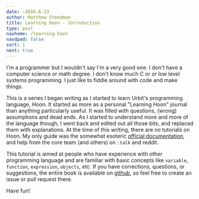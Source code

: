 ```yaml
---
date: ~2016.6.23
author: Matthew Steedman
title: Learning Hoon - Introduction
type: post
navhome: /learning-hoon
navdpad: false
sort: 1
next: true
---
```


I'm a programmer but I wouldn't say I'm a very good one. I don't have a computer science or math degree. I don't know much C or or low level systems programming. I just like to fiddle around with code and make things.

This is a series I began writing as I started to learn Urbit's programming language, Hoon. It started as more as a personal "Learning Hoon" journal than anything particularly useful. It was filled with questions, (wrong) assumptions and dead ends. As I started to understand more and more of the language though, I went back and edited out all those bits, and replaced them with explanations. At the time of this writing, there are no tutorials on Hoon. My only guide was the somewhat esoteric [official documentation](http://urbit.org/docs/), and help from the core team (and others) on `:talk` and reddit.

This tutorial is aimed at people who have experience with other programming language and are familiar with basic concepts like `variable`, `function`, `expression`, `objects`, etc. If you have corrections, questions, or suggestions, the entire book is available on [github](https://github.com/knubie/learning-hoon), so feel free to create an issue or pull request there.

Have fun!
